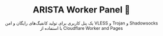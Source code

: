 <h1 align="center">ARISTA Worker Panel 🚀</h1>

<p align="center">
 یک پنل کاربری برای تولید کانفیگ‌های رایگان و امن VLESS و Trojan و Shadowsocks با استفاده از Cloudflare Worker and Pages
</p>
<br>


